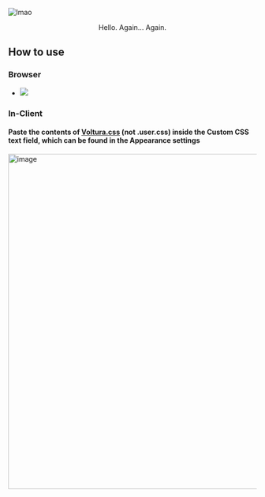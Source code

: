![lmao](https://github.com/Cinnab0nBak3ry/Voltura/assets/76500838/48c6956d-709f-42f6-9d31-9f32b806c0c0)
<p align="center">Hello. Again... Again.</p>

## How to use

### Browser 
 * [![](https://img.shields.io/badge/install%20with-stylus-006666?style=flat-square)](https://github.com/Cinnab0nBak3ry/Voltura/raw/main/Voltura.user.css)

### In-Client
#### Paste the contents of [Voltura.css](https://github.com/Cinnab0nBak3ry/Voltura/raw/main/voltura.css) (not .user.css) inside the Custom CSS text field, which can be found in the Appearance settings
<img width="680" alt="image" src="https://github.com/Cinnab0nBak3ry/Voltura/assets/76500838/c6195db8-810e-4fb7-9aa4-8ad586bb1e7e">

